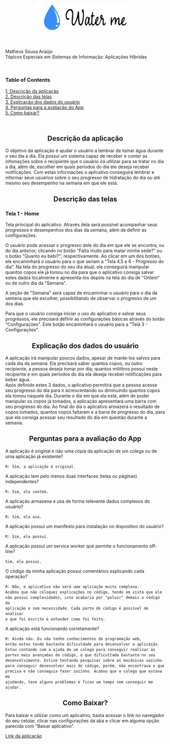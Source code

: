 <p align="center">  
  <img width="260px" src="assets/logo-header.png">
  <h1 align="center"></h1>
</p>


  <br/> Matheus Sousa Araújo <br/>Tópicos Especiais em Sistemas de Informação: Aplicações Híbridas
</h3>
<br />

### Table of Contents  
[1. Descrição da aplicação](#description)  
[2. Descrição das telas](#screens)  
[3. Explicação dos dados do usuário](#user-data)  
[4. Perguntas para a avaliação do App](#questions)
<br/>[5. Como baixar?](#download)

<br />


<a name="description" />
<h2 align="center">Descrição da aplicação</h2>

<p>
  O objetivo da aplicação é ajudar o usuário a lembrar de tomar água durante o seu dia a dia. Ela possui um sistema capaz de receber e conter as infomações sobre o recipiente que o usuário irá utilizar para se tratar no dia a dia, além de, escolher em quais períodos do dia ele deseja receber notificações.
  Com estas informações o aplicativo conseguirá lembrar e informar seus usuários sobre o seu progresso de hidratação do dia ou até mesmo seu desempenho na semana em que ele está. 
</p>

<a name="screens" />
<h2 align="center">Descrição das telas</h2>

### Tela 1 - Home

<p>
  Tela principal do aplicativo. Através dela será possível acompanhar seus progressos e desempenhos dos dias da semana, além de definir as configurações. 
  
  O usuário pode acessar o progresso dele do dia em que ele se encontra, ou do dia anterior, clicando no botão "Falta muito para matar minha sede?" ou o botão "Quanto eu bebi?"; respectivamente. Ao clicar em um dos botões, ele encaminhará o usuário para o que seriam a "Tela 4,5 e 6 - Progresso do dia". Na tela do progresso do seu dia atual, ele conseguirá manipular quantos copos ele já tomou no dia para que o aplicativo consiga salvar estes dados localmente e apresenta-los depois na tela do dia de "Ontem" ou de outro dia da "Semana".

  A seção de "Semana" será capaz de encaminhar o usuário para o dia da semana que ele escolher, possibilitando de observar o progresso de um dos dias.
  
  Para que o usuário consiga iniciar o uso do aplicativo e salvar seus progressos, ele precisará definir as configurações básicas através do botão "Configurações". Este botão encaminhará o usuário para a "Tela 3 - Configurações".
</p>

<a name="user-data" />
<h2 align="center">Explicação dos dados do usuário</h2>

<p>
  A aplicação irá manipular poucos dados, apesar de mante-los salvos para cada dia da semana. Ela precisará saber quantos copos, ou outro recipiente, a pessoa deseja tomar por dia; quantos mililítros possui neste recipiente e em quais períodos do dia ela deseja receber notificações para beber água.
  <br/>
  Após definido estes 3 dados, o aplicativo permitirá que a pessoa acesse seu progresso do dia para ir acrescentando ou diminuindo quantos copos ela tomou naquele dia. Durante o dia em que ela está, além de poder manipular os copos já tomados, a aplicação apresentará uma barra com seu progresso do dia. Ao final do dia o aplicativo armazerá o resultado de copos tomados, quantos copos faltaram e a barra de progresso do dia, para que ela consiga acessar seu resultado do dia em questão durante a semana.
</p>

<a name="questions" />
<h2 align="center">Perguntas para a avaliação do App</h2>



A aplicação é original e não uma cópia da aplicação de um colega ou de uma aplicação já existente? 

<code>R: Sim, a aplicação é original.</code>
  
A aplicação tem pelo menos duas interfaces (telas ou páginas) independentes? 

<code>R: Sim, ela contém.</code>
  
A aplicação armazena e usa de forma relevante dados complexos do usuário? 

<code>R: Sim, ela usa.</code>
  
A aplicação possui um manifesto para instalação no dispositivo do usuário? 

<code>R: Sim, ela possui.</code>
  
A aplicação possui um service worker que permite o funcionamento off-line? 

<code>Sim, ela possui.</code>
  
O código da minha aplicação possui comentários explicando cada operação? 

<code>R: Não, o aplicativo não será uma aplicação muito complexa. Acabou que não coloquei explicações no código, tendo em vista que ele não possui complexidades, isto acabaria por "poluir" demais o código da aplicação e sem necessidade. Cada parte do código é possível de analisar o que foi escrito e entender como foi feito.</code>

A aplicação está funcionando corretamente? 

  <code>R: Ainda não. Eu não tenho conhecimentos de programação web, então estou tendo bastante dificuldade para desenvolver a aplicação. Estou contando com a ajuda de um colega para conseguir realizar as partes mais avançadas do código, o que dificultada bastante no seu desenvolvimento. Estive tentando pesquisar sobre as mecânicas sozinho para conseguir desenvolver mais do código, porém, não encontrava o que precisa e não conseguia fazer sozinho. Acabou que o colega que estava me ajudando, teve alguns problemas e ficou um tempo sem conseguir me ajudar.</code>

<a name="download" />
<h2 align="center">Como Baixar?</h2>

Para baixar e utilizar como um aplicativo, basta acessar o link no navegador do seu celular, clicar nas configurações da aba e clicar em alguma opção parecida com "Baixar aplicativo".

  <a href="https://water-me.sapao.repl.co" target="_blank">Link da aplicação</a>